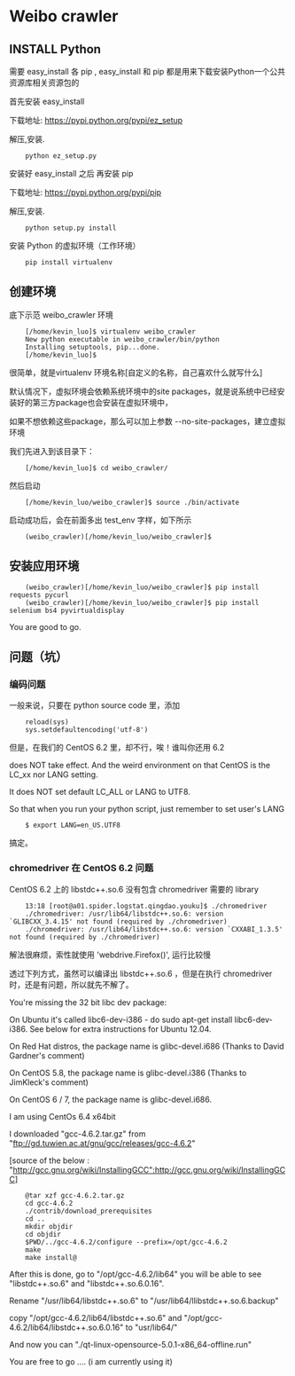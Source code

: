 # Weibo crawler

## INSTALL Python

需要 easy_install 各 pip , easy_install 和 pip 都是用来下载安装Python一个公共资源库相关资源包的

首先安装 easy_install

下载地址: https://pypi.python.org/pypi/ez_setup

解压,安装.

		python ez_setup.py

安装好 easy_install 之后 再安装 pip

下载地址: https://pypi.python.org/pypi/pip

解压,安装.

		python setup.py install

安装 Python 的虚拟环境（工作环境）

	    pip install virtualenv


## 创建环境

底下示范 weibo_crawler 环境


		[/home/kevin_luo]$ virtualenv weibo_crawler
		New python executable in weibo_crawler/bin/python
		Installing setuptools, pip...done.
		[/home/kevin_luo]$ 

很简单，就是virtualenv 环境名称[自定义的名称，自己喜欢什么就写什么]

默认情况下，虚拟环境会依赖系统环境中的site packages，就是说系统中已经安装好的第三方package也会安装在虚拟环境中，

如果不想依赖这些package，那么可以加上参数 --no-site-packages，建立虚拟环境

我们先进入到该目录下：

		[/home/kevin_luo]$ cd weibo_crawler/

然后启动

		[/home/kevin_luo/weibo_crawler]$ source ./bin/activate

启动成功后，会在前面多出 test_env 字样，如下所示

		(weibo_crawler)[/home/kevin_luo/weibo_crawler]$ 


## 安装应用环境

		(weibo_crawler)[/home/kevin_luo/weibo_crawler]$ pip install requests pycurl
		(weibo_crawler)[/home/kevin_luo/weibo_crawler]$ pip install selenium bs4 pyvirtualdisplay

You are good to go.

## 问题（坑）

### 编码问题

一般来说，只要在 python source code 里，添加

		reload(sys)
		sys.setdefaultencoding('utf-8')

但是，在我们的 CentOS 6.2 里，却不行，唉！谁叫你还用 6.2

does NOT take effect. And the weird environment on that CentOS is the LC_xx nor LANG setting.

It does NOT set default LC_ALL or LANG to UTF8.

So that when you run your python script, just remember to set user's LANG

		$ export LANG=en_US.UTF8 

搞定。

### chromedriver 在 CentOS 6.2 问题

CentOS 6.2 上的 libstdc++.so.6 没有包含 chromedriver 需要的 library

		13:18 [root@a01.spider.logstat.qingdao.youku]$ ./chromedriver
		./chromedriver: /usr/lib64/libstdc++.so.6: version `GLIBCXX_3.4.15' not found (required by ./chromedriver)
		./chromedriver: /usr/lib64/libstdc++.so.6: version `CXXABI_1.3.5' not found (required by ./chromedriver)

解法很麻烦，索性就使用 'webdrive.Firefox()', 运行比较慢

透过下列方式，虽然可以编译出 libstdc++.so.6 ，但是在执行 chromedriver 时，还是有问题，所以就先不解了。

You're missing the 32 bit libc dev package:

On Ubuntu it's called libc6-dev-i386 - do sudo apt-get install libc6-dev-i386. See below for extra instructions for Ubuntu 12.04.

On Red Hat distros, the package name is glibc-devel.i686 (Thanks to David Gardner's comment)

On CentOS 5.8, the package name is glibc-devel.i386 (Thanks to JimKleck's comment)

On CentOS 6 / 7, the package name is glibc-devel.i686.

I am using CentOs 6.4 x64bit

I downloaded "gcc-4.6.2.tar.gz" from "ftp://gd.tuwien.ac.at/gnu/gcc/releases/gcc-4.6.2"

[source of the below : "http://gcc.gnu.org/wiki/InstallingGCC":http://gcc.gnu.org/wiki/InstallingGCC]

		@tar xzf gcc-4.6.2.tar.gz
		cd gcc-4.6.2
		./contrib/download_prerequisites
		cd ..
		mkdir objdir
		cd objdir
		$PWD/../gcc-4.6.2/configure --prefix=/opt/gcc-4.6.2
		make
		make install@

After this is done, go to "/opt/gcc-4.6.2/lib64" you will be able to see "libstdc++.so.6" and "libstdc++.so.6.0.16".

Rename "/usr/lib64/libstdc++.so.6" to "/usr/lib64/llibstdc++.so.6.backup"

copy "/opt/gcc-4.6.2/lib64/libstdc++.so.6" and "/opt/gcc-4.6.2/lib64/libstdc++.so.6.0.16" to "usr/lib64/"

And now you can "./qt-linux-opensource-5.0.1-x86_64-offline.run"

You are free to go .... (i am currently using it)
